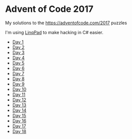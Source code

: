 # Advent of Code 2017

My solutions to the https://adventofcode.com/2017 puzzles

I'm using [LinqPad](https://www.linqpad.net/) to make hacking in C# easier.

+ [Day 1](src/day1.linq)
+ [Day 2](src/day2.linq)
+ [Day 3](src/day3.linq)
+ [Day 4](src/day4.linq)
+ [Day 5](src/day5.linq)
+ [Day 6](src/day6.linq)
+ [Day 7](src/day7.linq)
+ [Day 8](src/day8.linq)
+ [Day 9](src/day9.linq)
+ [Day 10](src/day10.linq)
+ [Day 11](src/day11.linq)
+ [Day 12](src/day12.linq)
+ [Day 13](src/day13.linq)
+ [Day 14](src/day14.linq)
+ [Day 15](src/day15.linq)
+ [Day 16](src/day16.linq)
+ [Day 17](src/day17.linq)
+ [Day 18](src/day18.linq)

